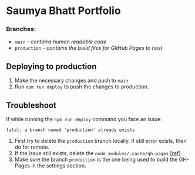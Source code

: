# Saumya Bhatt Portfolio

### Branches:

- `main` - _contains human readable code_
- `production` - _contains the build files for GitHub Pages to host_

## Deploying to production

1. Make the necessary changes and push to `main`
2. Run `npm run deploy` to push the changes to production.

## Troubleshoot

If while running the `npm run deploy` command you face an issue:

```
fatal: a branch named 'production' already exists
```

1. First try to delete the `production` branch locally. If still error exists, then do for remote.
2. If the issue still exists, delete the `node_modules/.cache/gh-pages` [[ref](https://github.com/tschaub/gh-pages#when-get-error-branch-already-exists)].
3. Make sure the branch `production` is the one being used to build the GH-Pages in the settings section. 
